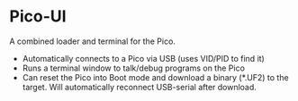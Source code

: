 # Pico-UI

A combined loader and terminal for the Pico.

  - Automatically connects to a Pico via USB (uses VID/PID to find it)
  - Runs a terminal window to talk/debug programs on the Pico
  - Can reset the Pico into Boot mode and download a binary (*.UF2) to the target. Will automatically reconnect USB-serial  after download.
